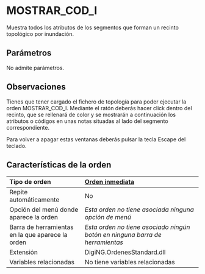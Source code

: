 # MOSTRAR\_COD\_I

Muestra todos los atributos de los segmentos que forman un recinto topológico por inundación.

## Parámetros

No admite parámetros.

## Observaciones

Tienes que tener cargado el fichero de topología para poder ejecutar la orden MOSTRAR\_COD\_I. Mediante el ratón deberás hacer click dentro del recinto, que se rellenará de color y se mostrarán a continuación los atributos o códigos en unas notas situadas al lado del segmento correspondiente.

Para volver a apagar estas ventanas deberás pulsar la tecla Escape del teclado.

## Características de la orden

| Tipo de orden | [Orden inmediata](mostrar-cod-i.md) |
| :--- | :--- |
| Repite automáticamente | No |
| Opción del menú donde aparece la orden | _Esta orden no tiene asociada ninguna opción de menú_ |
| Barra de herramientas en la que aparece la orden | _Esta orden no tiene asociado ningún botón en ninguna barra de herramientas_ |
| Extensión | DigiNG.OrdenesStandard.dll |
| Variables relacionadas | No tiene variables relacionadas |

